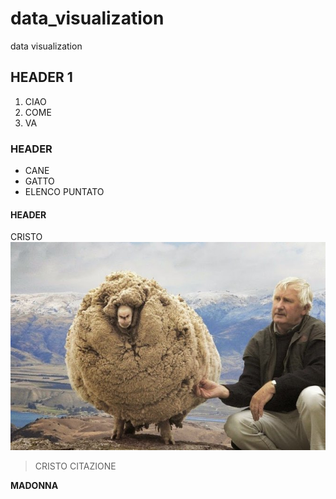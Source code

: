# data_visualization
data visualization 
## HEADER 1
 1. CIAO
 2. COME
 3. VA
### HEADER
 * CANE
 * GATTO
 * ELENCO PUNTATO
#### HEADER
 CRISTO
 ![my_image_1](shrek-the-sheep-65-670x442.jpg)
 
 
 > CRISTO CITAZIONE
 
 **MADONNA**
 
